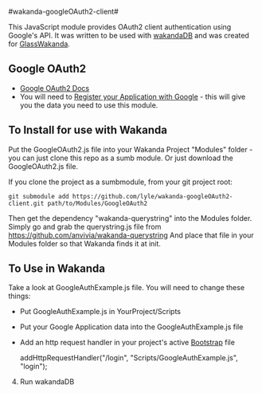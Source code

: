 #wakanda-googleOAuth2-client#

This JavaScript module provides OAuth2 client authentication using Google's API. It was written to be used with [wakandaDB](http://wakandaDB.org/) and was created for [GlassWakanda](https://github.com/lyle/GlassWakanda).

Google OAuth2
-------------

* [Google OAuth2 Docs](https://developers.google.com/accounts/docs/OAuth2)
* You will need to [Register your Application with Google](https://cloud.google.com/console) - this will give you the data you need to use this module.


To Install for use with Wakanda
-------------------------------

Put the GoogleOAuth2.js file into your Wakanda Project "Modules" folder - you can just clone this repo as a sumb module. Or just download the GoogleOAuth2.js file.

If you clone the project as a sumbmodule, from your git project root:

    git submodule add https://github.com/lyle/wakanda-googleOAuth2-client.git path/to/Modules/GoogleOAuth2

Then get the dependency "wakanda-querystring" into the Modules folder.
Simply go and grab the querystring.js file from https://github.com/anvivia/wakanda-querystring
And place that file in your Modules folder so that Wakanda finds it at init.

To Use in Wakanda
-----------------
Take a look at GoogleAuthExample.js file.
You will need to change these things:

- Put GoogleAuthExample.js in YourProject/Scripts
- Put your Google Application data into the GoogleAuthExample.js file
- Add an http request handler in your project's active [Bootstrap](http://doc.wakanda.org/Wakanda0.DevBranch/help/Title/en/page3283.html#1014177) file

    addHttpRequestHandler("/login", "Scripts/GoogleAuthExample.js", "login");

4) Run wakandaDB
